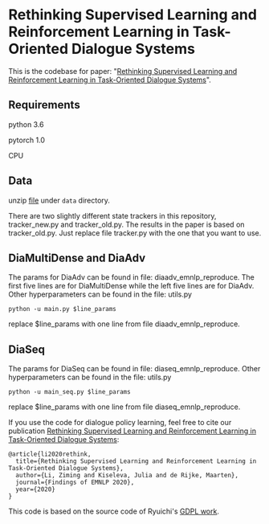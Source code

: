 # Rethinking Supervised Learning and Reinforcement Learning in Task-Oriented Dialogue Systems
This is the codebase for paper: "[Rethinking Supervised Learning and Reinforcement Learning in Task-Oriented Dialogue Systems](https://arxiv.org/abs/2009.09781)".


## Requirements

python 3.6

pytorch 1.0

CPU


## Data

unzip [file](https://drive.google.com/file/d/1HhVmWnwsm651n1sBUvGsx-PJ1yB-HhRG/view?usp=sharing) under `data` directory.

There are two slightly different state trackers in this repository, tracker_new.py and tracker_old.py. The results in the paper is based on tracker_old.py. Just replace file tracker.py with the one that you want to use. 

## DiaMultiDense and DiaAdv
The params for DiaAdv can be found in file: diaadv_emnlp_reproduce. The first five lines are for DiaMultiDense while the left five lines are for DiaAdv. Other hyperparameters can be found in the file: utils.py 
```
python -u main.py $line_params
```
replace $line_params with one line from file diaadv_emnlp_reproduce.

## DiaSeq
The params for DiaSeq can be found in file: diaseq_emnlp_reproduce. Other hyperparameters can be found in the file: utils.py 
```
python -u main_seq.py $line_params
```
replace $line_params with one line from file diaseq_emnlp_reproduce.


If you use the code for dialogue policy learning, feel free to cite our publication [Rethinking Supervised Learning and Reinforcement Learning in Task-Oriented Dialogue Systems](https://arxiv.org/abs/2009.09781):
``` 
@article{li2020rethink,
  title={Rethinking Supervised Learning and Reinforcement Learning in Task-Oriented Dialogue Systems},
  author={Li, Ziming and Kiseleva, Julia and de Rijke, Maarten},
  journal={Findings of EMNLP 2020},
  year={2020}
}

```


This code is based on the source code of Ryuichi's [GDPL work](https://github.com/truthless11/GDPL).


